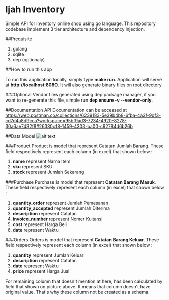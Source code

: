 # Ijah Inventory
Simple API for inventory online shop using go language. This repository codebase implement 3 tier architecture and dependency injection. 

##Prequisite
1. golang
2. sqlite
3. dep (optionaly)

##How to run this app

To run this application locally, simply type **make run**. Application will serve at **http://localhost:8080**. It will also generate binary files on root directory. 

###Optional
Vendor files generated using dep package manager, if you want to re-generate this file, simple run **dep ensure -v --vendor-only**.

##Documentation
API Documentation can be accessed at https://web.postman.co/collections/6239183-5e39b4b8-6fba-4a3f-9df3-cd7d4a8d9cca?workspace=95bf9ad3-7234-4920-8278-30a6ae7432f8#26380cf8-1459-4303-ba00-c92784d6b26b

##Data Model
![alt text](https://abdullah-dev.tech/images/ijah_model.jpg "Inventory database model")

###Product
Product is model that represent Catatan Jumlah Barang. These field respectively represent each column (in excel) that shown below :

1. **name** represent Nama Item
2. **sku** represent SKU
3. **stock** represent Jumlah Sekarang

###Purchase
Purchase is model that represent **Catatan Barang Masuk**. These field respectively represent each column (in excel) that shown below :

1. **quantity_order** represent Jumlah Pemesanan
2. **quantity_accepted** represent Jumlah Diterima
3. **description** represent Catatan
4. **invoice_number** represent Nomer Kuitansi
5. **cost** represent Harga Beli
6. **date** represent Waktu

###Orders
Orders is model that represent **Catatan Barang Keluar**. These field respectively represent each column (in excel) that shown below :

1. **quantity** represent Jumlah Keluar
2. **description** represent Catatan
3. **date** represent Waktu
4. **price** represent Harga Jual

For remaining column that doesn't mention at here, has been calculated by field that shown on picture above. It means that column doesn't have original value. That's why these column not be created as a schema. 



 